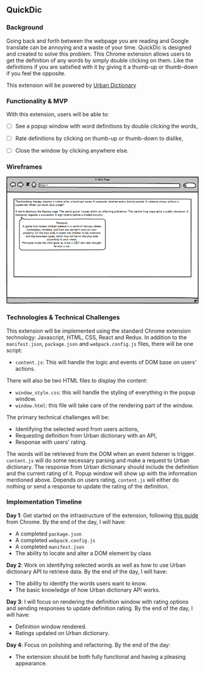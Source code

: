## QuickDic

### Background


Going back and forth between the webpage you are reading and Google translate can be annoying and a waste of your time.
QuickDic is designed and created to solve this problem. This Chrome extension allows users to get the definition of any words by simply double clicking on them.
Like the definitions if you are satisfied with it by giving it a thumb-up or thumb-down if you feel the opposite.

This extension will be powered by <a href="http://www.urbandictionary.com/">Urban Dictionary</a>

### Functionality & MVP

With this extension, users will be able to:

- [ ] See a popup window with word definitions by double clicking the words,
- [ ] Rate definitions by clicking on thumb-up or thumb-down to dislike,
- [ ] Close the window by clicking anywhere else.


### Wireframes

![wireframes](./docs/wireframes/chrome-extension.png)

### Technologies & Technical Challenges

This extension will be implemented using the standard Chrome extension technology: Javascript, HTML, CSS, React and Redux.  In addition to the `manifest.json`, `package.json` and `webpack.config.js` files, there will be one script:

- `content.js`: This will handle the logic and events of DOM base on users' actions.


There will also be two HTML files to display the content:

- `window_style.css`: this will handle the styling of everything in the popup window.
- `window.html`: this file will take care of the rendering part of the window.

The primary technical challenges will be:

- Identifying the selected word from users actions,
- Requesting definition from Urban dictionary with an API,
- Response with users' rating.

The words will be retrieved from the DOM when an event listener is trigger. `content.js` will do some necessary parsing and make a request to Urban dictionary. The response from Urban dictionary should include the definition and the current rating of it. Popup window will show up with the information mentioned above. Depends on users rating, `content.js` will either do nothing or send a response to update the rating of the definition.

### Implementation Timeline

**Day 1**: Get started on the infrastructure of the extension, following <a href="https://developer.chrome.com/extensions/getstarted">this guide</a> from Chrome.  By the end of the day, I will have:

- A completed `package.json`
- A completed `webpack.config.js`
- A completed `manifest.json`
- The ability to locate and alter a DOM element by class

**Day 2**: Work on identifying selected words as well as how to use Urban dictionary API to retrieve data.  By the end of the day, I will have:

- The ability to identify the words users want to know.
- The basic knowledge of how Urban dictionary API works.

**Day 3**: I will focus on rendering the definition window with rating options and sending responses to update definition rating.  By the end of the day, I will have:

- Definition window rendered.
- Ratings updated on Urban dictionary.

**Day 4**: Focus on polishing and refactoring.  By the end of the day:

- The extension should be both fully functional and having a pleasing appearance.
